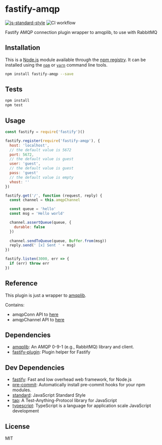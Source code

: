 # fastify-amqp
[![js-standard-style](https://img.shields.io/badge/code%20style-standard-brightgreen.svg?style=flat)](http://standardjs.com/)
![CI workflow](https://github.com/RafaelGSS/fastify-amqp/workflows/CI%20workflow/badge.svg?branch=master)

Fastify AMQP connection plugin wrapper to amqplib, to use with RabbitMQ

## Installation

This is a [Node.js](https://nodejs.org/) module available through the 
[npm registry](https://www.npmjs.com/). It can be installed using the 
[`npm`](https://docs.npmjs.com/getting-started/installing-npm-packages-locally)
or 
[`yarn`](https://yarnpkg.com/en/)
command line tools.

```sh
npm install fastify-amqp --save
```

## Tests

```sh
npm install
npm test
```

## Usage

```js
const fastify = require('fastify')()

fastify.register(require('fastify-amqp'), {
  host: 'localhost',
  // the default value is 5672
  port: 5672,
  // the default value is guest
  user: 'guest',
  // the default value is guest
  pass: 'guest'
  // the default value is empty
  vhost: ''
})

fastify.get('/', function (request, reply) {
  const channel = this.amqpChannel

  const queue = 'hello'
  const msg = 'Hello world'

  channel.assertQueue(queue, {
    durable: false
  })
  
  channel.sendToQueue(queue, Buffer.from(msg))
  reply.send(' [x] Sent ' + msg)
})

fastify.listen(3000, err => {
  if (err) throw err
})
```

## Reference

This plugin is just a wrapper to [amqplib](https://github.com/squaremo/amqp.node).

Contains:

- amqpConn API to [here](http://www.squaremobius.net/amqp.node/channel_api.html#api_reference)
- amqpChannel API to [here](http://www.squaremobius.net/amqp.node/channel_api.html#channel)

## Dependencies

- [amqplib](https://ghub.io/amqplib): An AMQP 0-9-1 (e.g., RabbitMQ) library and client.
- [fastify-plugin](https://ghub.io/fastify-plugin): Plugin helper for Fastify

## Dev Dependencies

- [fastify](https://ghub.io/fastify): Fast and low overhead web framework, for Node.js
- [pre-commit](https://ghub.io/pre-commit): Automatically install pre-commit hooks for your npm modules.
- [standard](https://ghub.io/standard): JavaScript Standard Style
- [tap](https://ghub.io/tap): A Test-Anything-Protocol library for JavaScript
- [typescript](https://ghub.io/typescript): TypeScript is a language for application scale JavaScript development

## License

MIT
